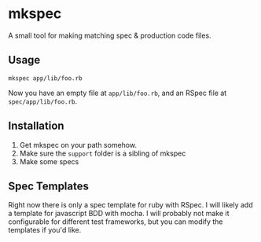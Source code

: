 mkspec
======

A small tool for making matching spec & production code files.


Usage
-----

`mkspec app/lib/foo.rb`

Now you have an empty file at `app/lib/foo.rb`,
and an RSpec file at `spec/app/lib/foo.rb`.


Installation
------------

1. Get mkspec on your path somehow.
2. Make sure the `support` folder is a sibling of mkspec
3. Make some specs

Spec Templates
--------------

Right now there is only a spec template for ruby with RSpec.
I will likely add a template for javascript BDD with mocha.
I will probably not make it configurable for different test frameworks,
but you can modify the templates if you'd like.

